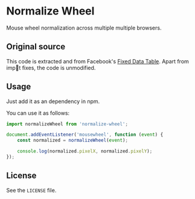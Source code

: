 # Normalize Wheel
Mouse wheel normalization across multiple multiple browsers.

## Original source
This code is extracted and from Facebook's [Fixed Data Table](https://github.com/facebook/fixed-data-table). Apart from imp t fixes, the code is unmodified.

## Usage
Just add it as an dependency in npm.

You can use it as follows:

```js
import normalizeWheel from 'normalize-wheel';

document.addEventListener('mousewheel', function (event) {
    const normalized = normalizeWheel(event);

    console.log(normalized.pixelX, normalized.pixelY);
});
```

## License
See the `LICENSE` file.

